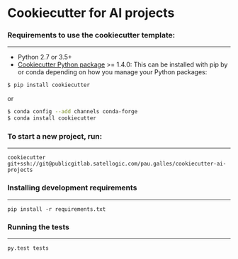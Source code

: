 # Cookiecutter for AI projects

### Requirements to use the cookiecutter template:
-----------
 - Python 2.7 or 3.5+
 - [Cookiecutter Python package](http://cookiecutter.readthedocs.org/en/latest/installation.html) >= 1.4.0: This can be installed with pip by or conda depending on how you manage your Python packages:

``` bash
$ pip install cookiecutter
```

or

``` bash
$ conda config --add channels conda-forge
$ conda install cookiecutter
```

### To start a new project, run:
------------

    cookiecutter git+ssh://git@publicgitlab.satellogic.com/pau.galles/cookiecutter-ai-projects

### Installing development requirements
------------

    pip install -r requirements.txt

### Running the tests
------------

    py.test tests
